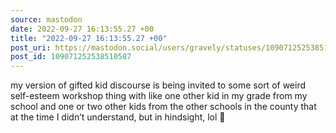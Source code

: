 ```yaml
---
source: mastodon
date: 2022-09-27 16:13:55.27 +00
title: "2022-09-27 16:13:55.27 +00"
post_uri: https://mastodon.social/users/gravely/statuses/109071252538510587
post_id: 109071252538510587
---
```

my version of gifted kid discourse is being invited to some sort of weird self-esteem workshop thing with like one other kid in my grade from my school and one or two other kids from the other schools in the county that at the time I didn’t understand, but in hindsight, lol 😬


